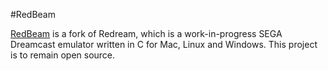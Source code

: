 #RedBeam

[RedBeam](https://) is a fork of Redream, which is a work-in-progress SEGA Dreamcast emulator written in C for Mac, Linux and Windows. This project is to remain open source.
